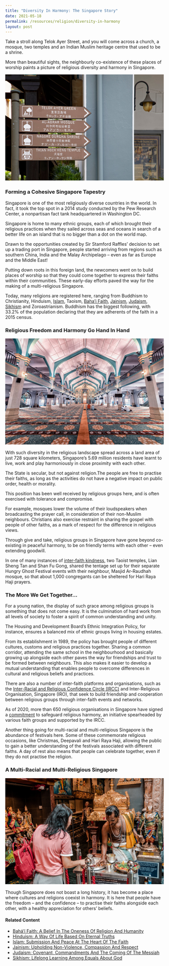 ```yaml
---
title: "Diversity In Harmony: The Singapore Story"
date: 2021-05-18
permalink: /resources/religion/diversity-in-harmony
layout: post
---
```

Take a stroll along Telok Ayer Street, and you will come across a church, a mosque, two temples and an Indian Muslim heritage centre that used to be a shrine.
 
More than beautiful sights, the neighbourly co-existence of these places of worship paints a picture of religious diversity and harmony in Singapore.

![Telok Ayer Street](/images/religion/telok-ayer-street-signs.jpg)
 
### Forming a Cohesive Singapore Tapestry 
 
Singapore is one of the most religiously diverse countries in the world. In fact, it took the top spot in a 2014 study conducted by the Pew Research Center, a nonpartisan fact tank headquartered in Washington DC.
 
Singapore is home to many ethnic groups, each of which brought their religious practices when they sailed across seas and oceans in search of a better life on an island that is no bigger than a dot on the world map.
 
Drawn to the opportunities created by Sir Stamford Raffles’ decision to set up a trading port in Singapore, people started arriving from regions such as southern China, India and the Malay Archipelago – even as far as Europe and the Middle East!
 
Putting down roots in this foreign land, the newcomers went on to build places of worship so that they could come together to express their faiths within their communities. These early-day efforts paved the way for the making of a multi-religious Singapore.
 
Today, many religions are registered here, ranging from Buddhism to Christianity, Hinduism, [Islam](https://www.ircc.sg/resources/religion/islam), Taoism, [Baha’i Faith](https://www.ircc.sg/resources/religion/bahai-faith), [Jainism](https://www.ircc.sg/resources/religion/jainism), [Judaism](https://www.ircc.sg/resources/religion/judaism), [Sikhism](https://www.ircc.sg/resources/religion/sikhism) and Zoroastrianism. Buddhism has the biggest following, with 33.2% of the population declaring that they are adherents of the faith in a 2015 census.
 
### Religious Freedom and Harmony Go Hand In Hand
 
![Interior of Sultan Mosque, Singapore](/images/religion/singapore-sultan-mosque-interior.jpg)

With such diversity in the religious landscape spread across a land area of just 728 square kilometers, Singapore’s 5.69 million residents have learnt to live, work and play harmoniously in close proximity with each other.
 
The State is secular, but not against religion.The people are free to practise their faiths, as long as the activities do not have a negative impact on public order, health or morality.
 
This position has been well received by religious groups here, and is often exercised with tolerance and compromise.
 
For example, mosques lower the volume of their loudspeakers when broadcasting the prayer call, in consideration of their non-Muslim neighbours. Christians also exercise restraint in sharing the gospel with people of other faiths, as a mark of respect for the difference in religious views.
 
Through give and take, religious groups in Singapore have gone beyond co-existing in peaceful harmony, to be on friendly terms with each other – even extending goodwill.
 
In one of many instances of [inter-faith kindness](https://www.straitstimes.com/singapore/multi-religious-cooperation-bukit-batok-temples-keep-tentage-erected-for-muslim), two Taoist temples, Lian Sheng Tan and Shan Fu Gong, shared the tentage set up for their separate Hungry Ghost Festival events with their neighbour, Masjid Ar-Raudhah mosque, so that about 1,000 congregants can be sheltered for Hari Raya Haji prayers.
 
### The More We Get Together…
 
For a young nation, the display of such grace among religious groups is something that does not come easy. It is the culmination of hard work from all levels of society to foster a spirit of common understanding and unity.
 
The Housing and Development Board’s Ethnic Integration Policy, for instance, ensures a balanced mix of ethnic groups living in housing estates.
 
From its establishment in 1989, the policy has brought people of different cultures, customs and religious practices together. Sharing a common corridor, attending the same school in the neighbourhood and basically growing up alongside each other paves the way for friendships and trust to be formed between neighbours. This also makes it easier to develop a mutual understanding that enables people to overcome differences in cultural and religious beliefs and practices.
 
There are also a number of inter-faith platforms and organisations, such as the [Inter-Racial and Religious Confidence Circle (IRCC)](https://www.ircc.sg/about-ircc) and Inter-Religious Organisation, Singapore (IRO), that seek to build friendship and cooperation between religious groups through inter-faith events and networks.
 
As of 2020, more than 650 religious organisations in Singapore have signed a [commitment](https://www.ircc.sg/commitment-to-safeguard-religious-harmony/) to safeguard religious harmony, an initiative spearheaded by various faith groups and supported by the IRCC. 
 
Another thing going for multi-racial and multi-religious Singapore is the abundance of festivals here. Some of these commemorate religious occasions, like Christmas, Deepavali and Hari Raya Haji, allowing the public to gain a better understanding of the festivals associated with different faiths. A day of rest also means that people can celebrate together, even if they do not practise the religion.
 
### A Multi-Racial and Multi-Religious Singapore

![Sri Krishana Temple, Singapore](/images/religion/sri-krishnan-temple.jpg)

Though Singapore does not boast a long history, it has become a place where cultures and religions coexist in harmony. It is here that people have the freedom – and the confidence – to practise their faiths alongside each other, with a healthy appreciation for others’ beliefs.

#### Related Content
* [Bahá’í Faith: A Belief In The Oneness Of Religion And Humanity](https://www.ircc.sg/resources/religion/bahai-faith)
* [Hinduism: A Way Of Life Based On Eternal Truths](https://www.ircc.sg/resources/religion/hinduism)
* [Islam: Submission And Peace At The Heart Of The Faith](https://www.ircc.sg/resources/religion/islam)
* [Jainism: Upholding Non-Violence, Compassion And Respect](https://www.ircc.sg/resources/religion/jainism)
* [Judaism: Covenant, Commandments And The Coming Of The Messiah](https://www.ircc.sg/resources/religion/judaism)
* [Sikhism: Lifelong Learning Among Equals About God](https://www.ircc.sg/resources/religion/sikhism)